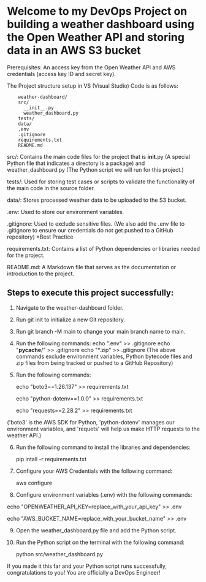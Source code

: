 # Welcome to my DevOps Project on building a weather dashboard using the Open Weather API and storing data in an AWS S3 bucket

Prerequisites: An access key from the Open Weather API and AWS credentials (access key ID and secret key).

The Project structure setup in VS (Visual Studio) Code is as follows:
        
        weather-dashboard/
        src/
          __init__.py
          weather_dashboard.py
        tests/
        data/
        .env
        .gitignore
        requirements.txt
        README.md

src/: Contains the main code files for the project that is __init__.py (A special Python file that indicates a directory is a package) and weather_dashboard.py (The Python script we will run for this project.)

tests/: Used for storing test cases or scripts to validate the functionality of the main code in the source folder.

data/: Stores processed weather data to be uploaded to the S3 bucket.

.env: Used to store our environment variables.

.gitignore: Used to exclude sensitive files. (We also add the .env file to .gitignore to ensure our credentials do not get pushed to a GitHub repository) *Best Practice

requirements.txt: Contains a list of Python dependencies or libraries needed for the project.

README.md: A Markdown file that serves as the documentation or introduction to the project.

## Steps to execute this project successfully:

1. Navigate to the weather-dashboard folder.
2. Run git init to initialize a new Git repository.
3. Run git branch -M main to change your main branch name to main.
4. Run the following commands:
   echo ".env" >> .gitignore
   echo "__pycache__/" >> .gitignore
   echo "*.zip" >> .gitignore
(The above commands exclude environment variables, Python bytecode files and zip files from being tracked or pushed to a GitHub Repository)

5. Run the following commands:
   
   echo "boto3==1.26.137" >> requirements.txt

   echo "python-dotenv==1.0.0" >> requirements.txt

   echo "requests==2.28.2" >> requirements.txt
   
 ('boto3' is the AWS SDK for Python, 'python-dotenv' manages our environment variables, and 'requets' will help us make HTTP requests to the weather API.)

6. Run the following command to install the libraries and dependencies:
   
    pip intall -r requirements.txt

7. Configure your AWS Credentials with the following command:

    aws configure

8. Configure environment variables (.env) with the following commands:
   
  echo "OPENWEATHER_API_KEY=replace_with_your_api_key" >> .env
  
  echo "AWS_BUCKET_NAME=replace_with_your_bucket_name" >> .env

9. Open the weather_dashboard.py file and add the Python script.
10. Run the Python script on the terminal with the following command:

    python src/weather_dashboard.py

If you made it this far and your Python script runs successfully, congratulations to you! You are officially a DevOps Engineer!
